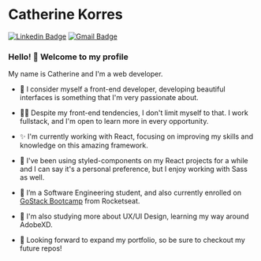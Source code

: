 
# Catherine Korres 

[![Linkedin Badge](https://img.shields.io/badge/-catherinekorres-blue?style=flat-square&logo=Linkedin&logoColor=white&link=https://www.linkedin.com/in/catherinekorres/)](https://www.linkedin.com/in/catherinekorres/) [![Gmail Badge](https://img.shields.io/badge/-catherine@catherinekorres.dev-c14438?style=flat-square&logo=Gmail&logoColor=white&link=mailto:catherine@catherinekorres.dev)](mailto:catherine@catherinekorres.dev)

### Hello! 👋 Welcome to my profile

My name is Catherine and I'm a web developer.

- :sparkling_heart: I consider myself a front-end developer, developing beautiful interfaces is something that I'm very passionate about.

 - :woman_technologist: Despite my front-end tendencies, I don't limit myself to that. I work fullstack, and I'm open to learn more in every opportunity. 
 
 - ✨ I'm currently working with React, focusing on improving my skills and knowledge on this amazing framework.
 
 -  :nail_care: I've been using styled-components on my React projects for a while and I can say it's a personal preference, but I enjoy working with Sass as well.
 
 - 🚀 I’m a Software Engineering student, and also currently enrolled on [GoStack Bootcamp](https://rocketseat.com.br/gostack) from Rocketseat.
 
 - :art: I'm also studying more about UX/UI Design, learning my way around AdobeXD.
 
 - :dart: Looking forward to expand my portfolio, so be sure to checkout my future repos!
